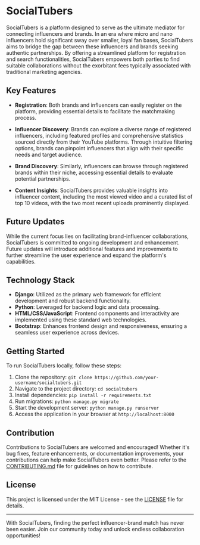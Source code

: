 # SocialTubers

SocialTubers is a platform designed to serve as the ultimate mediator for connecting influencers and brands. In an era where micro and nano influencers hold significant sway over smaller, loyal fan bases, SocialTubers aims to bridge the gap between these influencers and brands seeking authentic partnerships. By offering a streamlined platform for registration and search functionalities, SocialTubers empowers both parties to find suitable collaborations without the exorbitant fees typically associated with traditional marketing agencies.

## Key Features

- **Registration**: Both brands and influencers can easily register on the platform, providing essential details to facilitate the matchmaking process.

- **Influencer Discovery**: Brands can explore a diverse range of registered influencers, including featured profiles and comprehensive statistics sourced directly from their YouTube platforms. Through intuitive filtering options, brands can pinpoint influencers that align with their specific needs and target audience.

- **Brand Discovery**: Similarly, influencers can browse through registered brands within their niche, accessing essential details to evaluate potential partnerships.

- **Content Insights**: SocialTubers provides valuable insights into influencer content, including the most viewed video and a curated list of top 10 videos, with the two most recent uploads prominently displayed.

## Future Updates

While the current focus lies on facilitating brand-influencer collaborations, SocialTubers is committed to ongoing development and enhancement. Future updates will introduce additional features and improvements to further streamline the user experience and expand the platform's capabilities.

## Technology Stack

- **Django**: Utilized as the primary web framework for efficient development and robust backend functionality.
- **Python**: Leveraged for backend logic and data processing.
- **HTML/CSS/JavaScript**: Frontend components and interactivity are implemented using these standard web technologies.
- **Bootstrap**: Enhances frontend design and responsiveness, ensuring a seamless user experience across devices.

## Getting Started

To run SocialTubers locally, follow these steps:

1. Clone the repository: `git clone https://github.com/your-username/socialtubers.git`
2. Navigate to the project directory: `cd socialtubers`
3. Install dependencies: `pip install -r requirements.txt`
4. Run migrations: `python manage.py migrate`
5. Start the development server: `python manage.py runserver`
6. Access the application in your browser at `http://localhost:8000`

## Contribution

Contributions to SocialTubers are welcomed and encouraged! Whether it's bug fixes, feature enhancements, or documentation improvements, your contributions can help make SocialTubers even better. Please refer to the [CONTRIBUTING.md](CONTRIBUTING.md) file for guidelines on how to contribute.

## License

This project is licensed under the MIT License - see the [LICENSE](LICENSE) file for details.

---

With SocialTubers, finding the perfect influencer-brand match has never been easier. Join our community today and unlock endless collaboration opportunities!